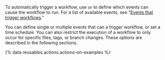 
To automatically trigger a workflow, use `on` to define which events can cause the workflow to run. For a list of available events, see "[Events that trigger workflows](/articles/events-that-trigger-workflows)."

You can define single or multiple events that can a trigger workflow, or set a time schedule. You can also restrict the execution of a workflow to only occur for specific files, tags, or branch changes. These options are described in the following sections.

{% data reusables.actions.actions-on-examples %}
